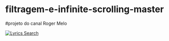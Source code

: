 # filtragem-e-infinite-scrolling-master
#projeto do canal Roger Melo

<a href="/gif/lyrics-search-uDUD9a" title="Lyrics Search"><img src="https://i.makeagif.com/media/6-07-2020/uDUD9a.gif" alt="Lyrics Search"></a>
